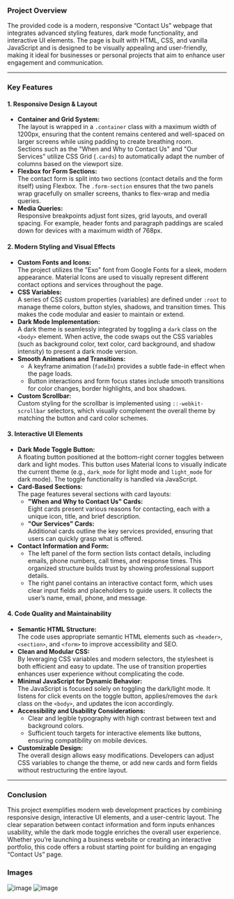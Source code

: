 ### Project Overview

The provided code is a modern, responsive “Contact Us” webpage that integrates advanced styling features, dark mode functionality, and interactive UI elements. The page is built with HTML, CSS, and vanilla JavaScript and is designed to be visually appealing and user-friendly, making it ideal for businesses or personal projects that aim to enhance user engagement and communication.

---

### Key Features

#### 1. **Responsive Design & Layout**

- **Container and Grid System:**  
  The layout is wrapped in a `.container` class with a maximum width of 1200px, ensuring that the content remains centered and well-spaced on larger screens while using padding to create breathing room.  
  Sections such as the "When and Why to Contact Us" and "Our Services" utilize CSS Grid (`.cards`) to automatically adapt the number of columns based on the viewport size.  
- **Flexbox for Form Sections:**  
  The contact form is split into two sections (contact details and the form itself) using Flexbox. The `.form-section` ensures that the two panels wrap gracefully on smaller screens, thanks to flex-wrap and media queries.
- **Media Queries:**  
  Responsive breakpoints adjust font sizes, grid layouts, and overall spacing. For example, header fonts and paragraph paddings are scaled down for devices with a maximum width of 768px.

#### 2. **Modern Styling and Visual Effects**

- **Custom Fonts and Icons:**  
  The project utilizes the "Exo" font from Google Fonts for a sleek, modern appearance. Material Icons are used to visually represent different contact options and services throughout the page.
- **CSS Variables:**  
  A series of CSS custom properties (variables) are defined under `:root` to manage theme colors, button styles, shadows, and transition times. This makes the code modular and easier to maintain or extend.
- **Dark Mode Implementation:**  
  A dark theme is seamlessly integrated by toggling a `dark` class on the `<body>` element. When active, the code swaps out the CSS variables (such as background color, text color, card background, and shadow intensity) to present a dark mode version.
- **Smooth Animations and Transitions:**  
  - A keyframe animation (`fadeIn`) provides a subtle fade-in effect when the page loads.  
  - Button interactions and form focus states include smooth transitions for color changes, border highlights, and box shadows.
- **Custom Scrollbar:**  
  Custom styling for the scrollbar is implemented using `::-webkit-scrollbar` selectors, which visually complement the overall theme by matching the button and card color schemes.

#### 3. **Interactive UI Elements**

- **Dark Mode Toggle Button:**  
  A floating button positioned at the bottom-right corner toggles between dark and light modes. This button uses Material Icons to visually indicate the current theme (e.g., `dark_mode` for light mode and `light_mode` for dark mode). The toggle functionality is handled via JavaScript.
- **Card-Based Sections:**  
  The page features several sections with card layouts:
  - **"When and Why to Contact Us" Cards:**  
    Eight cards present various reasons for contacting, each with a unique icon, title, and brief description.
  - **"Our Services" Cards:**  
    Additional cards outline the key services provided, ensuring that users can quickly grasp what is offered.
- **Contact Information and Form:**  
  - The left panel of the form section lists contact details, including emails, phone numbers, call times, and response times. This organized structure builds trust by showing professional support details.
  - The right panel contains an interactive contact form, which uses clear input fields and placeholders to guide users. It collects the user’s name, email, phone, and message.

#### 4. **Code Quality and Maintainability**

- **Semantic HTML Structure:**  
  The code uses appropriate semantic HTML elements such as `<header>`, `<section>`, and `<form>` to improve accessibility and SEO.
- **Clean and Modular CSS:**  
  By leveraging CSS variables and modern selectors, the stylesheet is both efficient and easy to update. The use of transition properties enhances user experience without complicating the code.
- **Minimal JavaScript for Dynamic Behavior:**  
  The JavaScript is focused solely on toggling the dark/light mode. It listens for click events on the toggle button, applies/removes the `dark` class on the `<body>`, and updates the icon accordingly.
- **Accessibility and Usability Considerations:**  
  - Clear and legible typography with high contrast between text and background colors.  
  - Sufficient touch targets for interactive elements like buttons, ensuring compatibility on mobile devices.
- **Customizable Design:**  
  The overall design allows easy modifications. Developers can adjust CSS variables to change the theme, or add new cards and form fields without restructuring the entire layout.

---

### Conclusion

This project exemplifies modern web development practices by combining responsive design, interactive UI elements, and a user-centric layout. The clear separation between contact information and form inputs enhances usability, while the dark mode toggle enriches the overall user experience. Whether you’re launching a business website or creating an interactive portfolio, this code offers a robust starting point for building an engaging “Contact Us” page.

### Images
![image](https://github.com/user-attachments/assets/4e891e02-8d49-4248-a572-53a39b3d3e5e)
![image](https://github.com/user-attachments/assets/948a3008-c20c-42f3-8ff8-a871b52eaec2)
